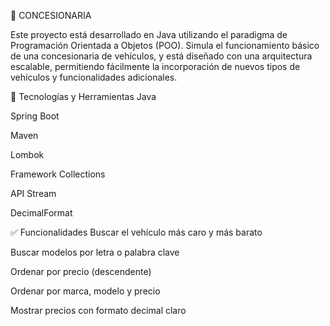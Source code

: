 🚗 CONCESIONARIA

Este proyecto está desarrollado en Java utilizando el paradigma de Programación Orientada a Objetos (POO). Simula el funcionamiento básico de una concesionaria de vehículos, y está diseñado con una arquitectura escalable, permitiendo fácilmente la incorporación de nuevos tipos de vehículos y funcionalidades adicionales.

🔧 Tecnologías y Herramientas
Java

Spring Boot

Maven

Lombok

Framework Collections

API Stream

DecimalFormat 

✅ Funcionalidades
Buscar el vehículo más caro y más barato

Buscar modelos por letra o palabra clave

Ordenar por precio (descendente)

Ordenar por marca, modelo y precio

Mostrar precios con formato decimal claro
